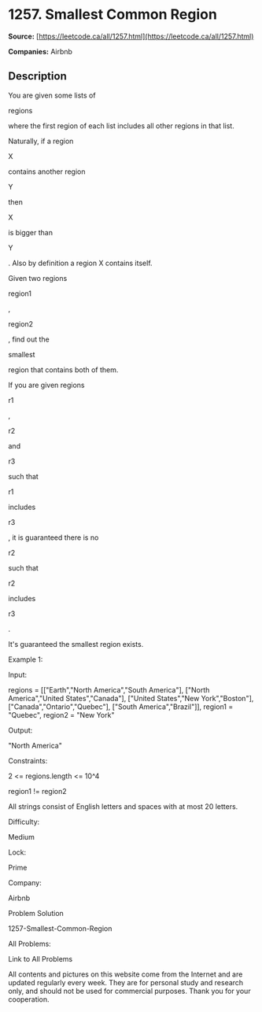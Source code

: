 # 1257. Smallest Common Region

**Source:** [https://leetcode.ca/all/1257.html](https://leetcode.ca/all/1257.html)

**Companies:** Airbnb

## Description

You are given some lists of

regions

where the first region of each
            list includes all other regions in that list.

Naturally, if a region

X

contains another region

Y

then

X

is bigger than

Y

. Also by definition a region X
                contains itself.

Given two regions

region1

,

region2

, find out the

smallest

region that contains both of them.

If you are given regions

r1

,

r2

and

r3

such
                that

r1

includes

r3

, it is guaranteed there is no

r2

such that

r2

includes

r3

.

It's guaranteed the smallest region exists.

Example 1:

Input:

regions = [["Earth","North America","South America"],
["North America","United States","Canada"],
["United States","New York","Boston"],
["Canada","Ontario","Quebec"],
["South America","Brazil"]],
region1 = "Quebec",
region2 = "New York"

Output:

"North America"

Constraints:

2 <= regions.length <= 10^4

region1 != region2

All strings consist of English letters and spaces with at most 20 letters.

Difficulty:

Medium

Lock:

Prime

Company:

Airbnb

Problem Solution

1257-Smallest-Common-Region

All Problems:

Link to All Problems

All contents and pictures on this website come from the Internet and are updated regularly every week. They are for personal study and research only, and should not be used for commercial purposes. Thank you for your cooperation.

